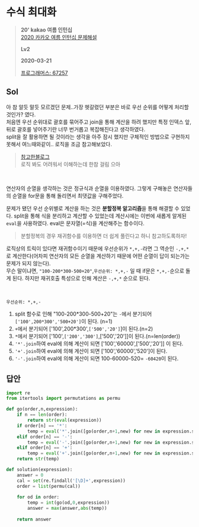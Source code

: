 # 수식 최대화
> **20' kakao 여름 인턴십**  
> [2020 카카오 여름 인턴십 문제해설](https://tech.kakao.com/2020/07/01/2020-internship-test/)
>
> **Lv2**
>
> **2020-03-21**
>
> [프로그래머스: 67257](https://programmers.co.kr/learn/courses/30/lessons/67257)

## Sol
아 참 알듯 말듯 모르겠던 문제..가장 헷갈렸던 부분은 바로 우선 순위를 어떻게 처리할 것인가? 였다.  
처음엔 우선 순위대로 괄호를 묶어주고 join을 통해 계산을 하려 했지만 특정 인덱스 앞,뒤로 괄호를 넣어주기란 너무 번거롭고 복잡해진다고 생각하였다.  
split을 잘 활용하면 될 것이라는 생각을 아주 잠시 했지만 구체적인 방법으로 구현하지 못해서 여느때와같이.. 로직을 조금 참고해보았다.
> [참고한블로그](https://medium.com/@haeseok/프로그래머스-수식-최대화-eaa534d55316)  
> 로직 봐도 어려워서 이해하는데 한참 걸림 으아  


<br>

연산자의 순열을 생각하는 것은 정규식과 순열을 이용하였다. 그렇게 구해놓은 연산자들의 순열을 for문을 통해 돌리면서 최댓값을 구해주었다.  


문제가 됐던 우선 순위별로 계산을 하는 것은 **분할정복 알고리즘**을 통해 해결할 수 있었다. split을 통해 식을 분리하고 계산할 수 있었는데 계산시에는 이번에 새롭게 알게된 `eval`을 사용하였다.
eval은 문자열(=식)을 계산해주는 함수이다. 
> 분할정복의 경우 재귀함수를 이용하면 더 쉽게 풀린다고 하니 참고하도록하자!


로직상의 트릭이 있다면 재귀함수이기 때문에 우선순위가 `*,+,-`라면 그 역순인 `-,+,*`로 계산한다(어차피 연산자의 모든 순열을 계산하기 때문에 어떤 순열이 답이 되는가는 문제가 되지 않는다).  
무슨 말이냐면, `"100-200*300-500+20"`,`우선순위: *,+,-` 일 때 if문은 `*,+,-`순으로 돌게 된다. 하지만 재귀호출 특성으로 인해 계산은 `-,+,*` 순으로 된다.  


<br>

`우선순위: *,+,-`  
1. split 함수로 인해 "100-200*300-500+20"는 `-`에서 분기되어 `['100',200*300','500+20']`이 된다. (n=1)  
2. `+`에서 분기되어 ['100',200*300',`['500','20']`]이 된다.(n=2)  
3. `*`에서 분기되어 ['100',`['200','300']`,['500','20']]이 된다.(n=len(order))    
4. `'*'.join`하여 eval에 의해 계산이 되면 ['100','60000',['500','20']] 이 된다.  
5. `'+'.join`하여 eval에 의해 게산이 되면 ['100','60000','520']이 된다.  
6. `'-'.join`하여 eval에 의해 게산이 되면 100-60000-520= `-60420`이 된다.    


## 답안
```python
import re
from itertools import permutations as permu

def go(order,n,expression):
    if n == len(order):
        return str(eval(expression))
    if order[n] == '*':
        temp = eval('*'.join([go(order,n+1,new) for new in expression.split('*')]))
    elif order[n] == '-':
        temp = eval('-'.join([go(order,n+1,new) for new in expression.split('-')]))
    elif order[n] == '+':
        temp = eval('+'.join([go(order,n+1,new) for new in expression.split('+')]))
    return str(temp)

def solution(expression):
    answer = 0
    cal = set(re.findall('[\D]+',expression))
    order = list(permu(cal))
    
    for od in order:
        temp = int(go(od,0,expression))
        answer = max(answer,abs(temp))
    
    return answer
```